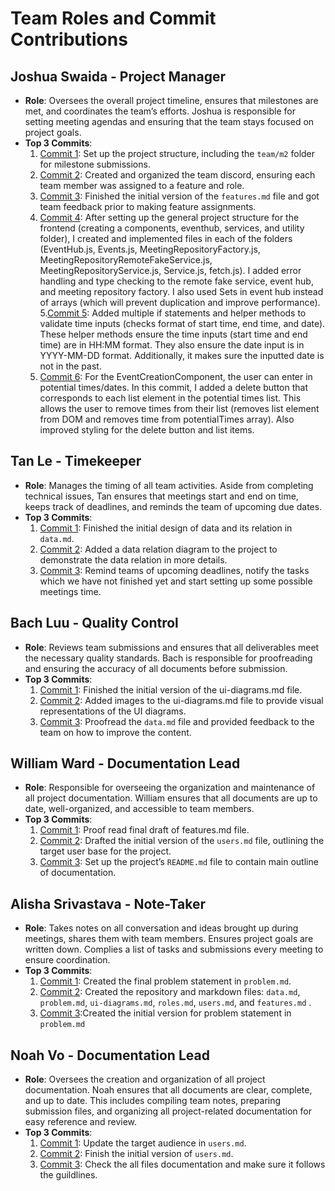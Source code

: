 # Team Roles and Commit Contributions

## Joshua Swaida - Project Manager
- **Role**: Oversees the overall project timeline, ensures that milestones are met, and coordinates the team’s efforts. Joshua is responsible for setting meeting agendas and ensuring that the team stays focused on project goals.
- **Top 3 Commits**:
  1. [Commit 1](https://github.com/alishasrivas/Coordin8/commit/d4af50ed36cd99aa6df25123a9c546ed93b8870c): Set up the project structure, including the `team/m2` folder for milestone submissions.
  2. [Commit 2](https://github.com/alishasrivas/Coordin8/commit/64cffaa44dc3ffae373a6f94fd4137bda714cf10): Created and organized the team discord, ensuring each team member was assigned to a feature and role.
  3. [Commit 3](https://github.com/alishasrivas/Coordin8/commit/8e2da0cfb2a371ce92726506b57ed52e8f26f175): Finished the initial version of the `features.md` file and got team feedback prior to making feature assignments.
  4. [Commit 4](https://github.com/alishasrivas/Coordin8/commit/644975e3e6a40108243336366cea31fe2e342c70): After setting up the general project structure for the frontend (creating a components, eventhub, services, and utility folder), I created and implemented files in each of the folders (EventHub.js, Events.js, MeetingRepositoryFactory.js, MeetingRepositoryRemoteFakeService.js, MeetingRepositoryService.js, Service.js, fetch.js). I added error handling and type checking to the remote fake service, event hub, and meeting repository factory. I also used Sets in event hub instead of arrays (which will prevent duplication and improve performance).
  5.[Commit 5](https://github.com/alishasrivas/Coordin8/commit/7935edb67ec2f0a5f3f218c7cb87a1889e393504): Added multiple if statements and helper methods to validate time inputs (checks format of start time, end time, and date). These helper methods ensure the time inputs (start time and end time) are in HH:MM format. They also ensure the date input is in YYYY-MM-DD format. Additionally, it makes sure the inputted date is not in the past.
  6. [Commit 6](https://github.com/alishasrivas/Coordin8/commit/7719e8d695a4affb80f130317142b4a372af1df8): For the EventCreationComponent, the user can enter in potential times/dates. In this commit, I added a delete button that corresponds to each list element in the potential times list. This allows the user to remove times from their list (removes list element from DOM and removes time from potentialTimes array). Also improved styling for the delete button and list items.

## Tan Le - Timekeeper
- **Role**: Manages the timing of all team activities. Aside from completing technical issues, Tan ensures that meetings start and end on time, keeps track of deadlines, and reminds the team of upcoming due dates.
- **Top 3 Commits**:
  1. [Commit 1](https://github.com/alishasrivas/Coordin8/commit/6a449ee3496f315a1f123f7a8c6a55100a243971): Finished the initial design of data and its relation in `data.md`.
  2. [Commit 2](https://github.com/alishasrivas/Coordin8/commit/69c20aa71240340f190674b48358737c5fd002e9): Added a data relation diagram to the project to demonstrate the data relation in more details.
  3. [Commit 3](https://github.com/alishasrivas/Coordin8/commit/5d1026f063e5de7909264a67c253d63f33f9b740 ): Remind teams of upcoming deadlines, notify the tasks which we have not finished yet and start setting up some possible meetings time.

## Bach Luu - Quality Control
- **Role**: Reviews team submissions and ensures that all deliverables meet the necessary quality standards. Bach is responsible for proofreading and ensuring the accuracy of all documents before submission.
- **Top 3 Commits**:
  1. [Commit 1](https://github.com/alishasrivas/Coordin8/commit/49c8846aa67b1337ca0d0c95d525183d25078941): Finished the initial version of the ui-diagrams.md file.
  2. [Commit 2](https://github.com/alishasrivas/Coordin8/commit/aa8844fa8269a984a7b01a42ef2580fea9a0fe30): Added images to the ui-diagrams.md file to provide visual representations of the UI diagrams.
  3. [Commit 3](https://github.com/alishasrivas/Coordin8/commit/804f9cdb47a4625c1a66313ed8fea0fd8587d5ff): Proofread the `data.md` file and provided feedback to the team on how to improve the content.

## William Ward - Documentation Lead
- **Role**: Responsible for overseeing the organization and maintenance of all project documentation. William ensures that all documents are up to date, well-organized, and accessible to team members.
- **Top 3 Commits**:
  1. [Commit 1](https://github.com/alishasrivas/Coordin8/commit/392812fa1b12764bc593480a1a8f812127c57ac2): Proof read final draft of features.md file.
  2. [Commit 2](https://github.com/alishasrivas/Coordin8/commit/52105281f60ca15cd541dfe04bb43b58b2e19ab2): Drafted the initial version of the `users.md` file, outlining the target user base for the project.
  3. [Commit 3](https://github.com/alishasrivas/Coordin8/commit/ad1b23648923ff77bfcfb48aca4b3bd581cb5b02): Set up the project’s `README.md` file to contain main outline of documentation.
 
## Alisha Srivastava - Note-Taker
- **Role**: Takes notes on all conversation and ideas brought up during meetings, shares them with team members. Ensures project goals are written down. Complies a list of tasks and submissions every meeting to ensure coordination. 
- **Top 3 Commits**:
  1. [Commit 1](https://github.com/alishasrivas/Coordin8/commit/34e205be9d77a066834276ec88b8db7a3a50179a): Created the final problem statement in `problem.md`.
  2. [Commit 2](https://github.com/alishasrivas/Coordin8/tree/1f3fd8b77e612d72487b65fe19ba1314730f7850): Created the repository and markdown files: `data.md`, `problem.md`, `ui-diagrams.md`, `roles.md`, `users.md`, and `features.md` .
  3. [Commit 3](https://github.com/alishasrivas/Coordin8/commit/6fe48574aa8bb55b1123f007605ab26af5721922):Created the initial version for problem statement in `problem.md`

## Noah Vo - Documentation Lead
- **Role**:  Oversees the creation and organization of all project documentation. Noah ensures that all documents are clear, complete, and up to date. This includes compiling team notes, preparing submission files, and organizing all project-related documentation for easy reference and review.
- **Top 3 Commits**:
  1. [Commit 1](https://github.com/alishasrivas/Coordin8/commit/696c09657f1fac1b9f5e06710769391028804933): Update the target audience in `users.md`.
  2. [Commit 2](https://github.com/alishasrivas/Coordin8/commit/de4472ac5fa9626f34f3a4fe7713cfb84c2dcf83): Finish the initial version of `users.md`.
  3. [Commit 3](https://github.com/alishasrivas/Coordin8/commit/de4472ac5fa9626f34f3a4fe7713cfb84c2dcf83): Check the all files documentation and make sure it follows the guildlines.

